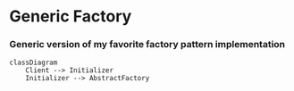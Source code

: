 # Generic Factory
### Generic version of my favorite factory pattern implementation

```mermaid
classDiagram
    Client --> Initializer
    Initializer --> AbstractFactory
```
